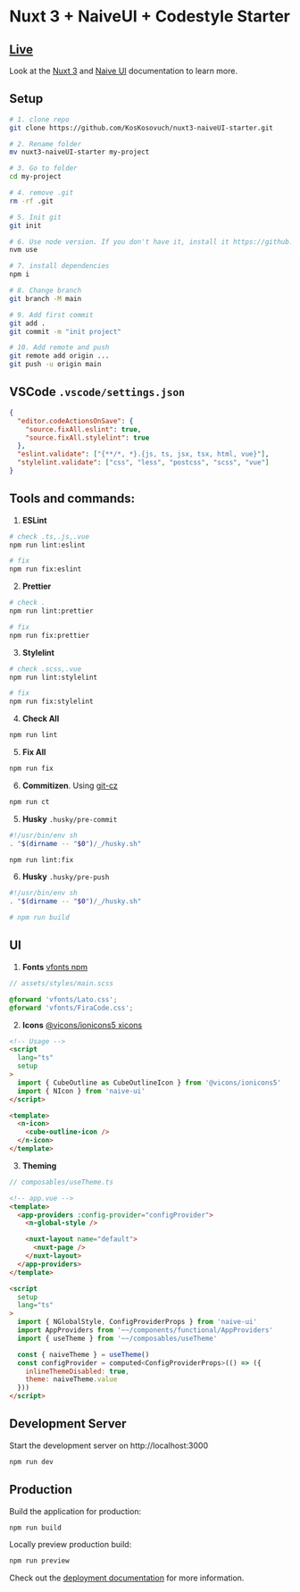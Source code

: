 # Nuxt 3 + NaiveUI + Codestyle Starter

## [Live](https://nuxt3-naive-ui-starter.netlify.app/)

Look at the [Nuxt 3](https://nuxt.com/docs/getting-started/introduction) and [Naive UI](https://www.naiveui.com/en-US/dark/docs/introduction) documentation to learn more.

## Setup

```bash
# 1. clone repo
git clone https://github.com/KosKosovuch/nuxt3-naiveUI-starter.git

# 2. Rename folder
mv nuxt3-naiveUI-starter my-project

# 3. Go to folder
cd my-project

# 4. remove .git
rm -rf .git

# 5. Init git
git init

# 6. Use node version. If you don't have it, install it https://github.com/nvm-sh/nvm
nvm use

# 7. install dependencies
npm i

# 8. Change branch
git branch -M main

# 9. Add first commit
git add .
git commit -m "init project"

# 10. Add remote and push
git remote add origin ...
git push -u origin main
```

## VSCode `.vscode/settings.json`

```json
{
  "editor.codeActionsOnSave": {
    "source.fixAll.eslint": true,
    "source.fixAll.stylelint": true
  },
  "eslint.validate": ["{**/*, *}.{js, ts, jsx, tsx, html, vue}"],
  "stylelint.validate": ["css", "less", "postcss", "scss", "vue"]
}
```

## Tools and commands:

1. **ESLint**

```bash
# check .ts,.js,.vue
npm run lint:eslint

# fix
npm run fix:eslint
```

2. **Prettier**

```bash
# check .
npm run lint:prettier

# fix
npm run fix:prettier
```

3. **Stylelint**

```bash
# check .scss,.vue
npm run lint:stylelint

# fix
npm run fix:stylelint
```

4. **Check All**

```bash
npm run lint
```

5. **Fix All**

```bash
npm run fix
```

6. **Commitizen**. Using [git-cz](https://github.com/streamich/git-cz)

```bash
npm run ct
```

5. **Husky** `.husky/pre-commit`

```bash
#!/usr/bin/env sh
. "$(dirname -- "$0")/_/husky.sh"

npm run lint:fix
```

6. **Husky** `.husky/pre-push`

```bash
#!/usr/bin/env sh
. "$(dirname -- "$0")/_/husky.sh"

# npm run build
```

## UI

1. **Fonts** [vfonts npm](https://www.npmjs.com/package/vfonts)

```scss
// assets/styles/main.scss

@forward 'vfonts/Lato.css';
@forward 'vfonts/FiraCode.css';
```

2. **Icons** [@vicons/ionicons5
   ](https://www.npmjs.com/package/vfonts) [xicons](https://www.xicons.org/#/)

```html
<!-- Usage -->
<script
  lang="ts"
  setup
>
  import { CubeOutline as CubeOutlineIcon } from '@vicons/ionicons5'
  import { NIcon } from 'naive-ui'
</script>

<template>
  <n-icon>
    <cube-outline-icon />
  </n-icon>
</template>
```

3. **Theming**

```ts
// composables/useTheme.ts
```

```html
<!-- app.vue -->
<template>
  <app-providers :config-provider="configProvider">
    <n-global-style />

    <nuxt-layout name="default">
      <nuxt-page />
    </nuxt-layout>
  </app-providers>
</template>

<script
  setup
  lang="ts"
>
  import { NGlobalStyle, ConfigProviderProps } from 'naive-ui'
  import AppProviders from '~~/components/functional/AppProviders'
  import { useTheme } from '~~/composables/useTheme'

  const { naiveTheme } = useTheme()
  const configProvider = computed<ConfigProviderProps>(() => ({
    inlineThemeDisabled: true,
    theme: naiveTheme.value
  }))
</script>
```

## Development Server

Start the development server on http://localhost:3000

```bash
npm run dev
```

## Production

Build the application for production:

```bash
npm run build
```

Locally preview production build:

```bash
npm run preview
```

Check out the [deployment documentation](https://nuxt.com/docs/getting-started/deployment) for more information.
